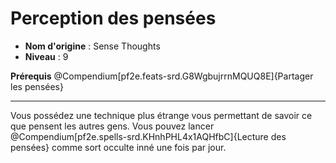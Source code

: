 # Perception des pensées

 * **Nom d'origine** : Sense Thoughts
 * **Niveau** : 9


<p><span id="ctl00_MainContent_DetailedOutput"><strong>Prérequis</strong> @Compendium[pf2e.feats-srd.G8WgbujrrnMQUQ8E]{Partager les pensées}<br></span></p>
<hr>
<p>Vous possédez une technique plus étrange vous permettant de savoir ce que pensent les autres gens. Vous pouvez lancer @Compendium[pf2e.spells-srd.KHnhPHL4x1AQHfbC]{Lecture des pensées} comme sort occulte inné une fois par jour.&nbsp;</p>